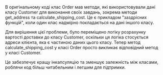 В оригінальному коді клас Order мав методи, які використовували дані класу Customer для виконання своїх завдань, зокрема методи get_address та calculate_shipping_cost. Це є прикладом "заздрісних функцій", коли один клас надмірно покладається на дані іншого класу.

Для вирішення цієї проблеми, було переміщено логіку розрахунку вартості доставки до класу Customer, оскільки ця логіка стосується адреси клієнта, яка є частиною даних цього класу. Тепер метод calculate_shipping_cost у класі Order просто викликає відповідний метод у класі Customer.

Це забезпечує кращу інкапсуляцію та зменшує залежність між класами, роблячи код більш читабельним і легшим для підтримки.